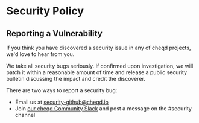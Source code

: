 # Security Policy

## Reporting a Vulnerability

If you think you have discovered a security issue in any of cheqd projects, we'd love to hear from you.

We take all security bugs seriously. If confirmed upon investigation, we will patch it within a reasonable amount of time and release a public security bulletin discussing the impact and credit the discoverer.

There are two ways to report a security bug:

* Email us at security-github@cheqd.io
* Join [our cheqd Community Slack](http://cheqd.link/join-cheqd-slack) and post a message on the \#security channel

